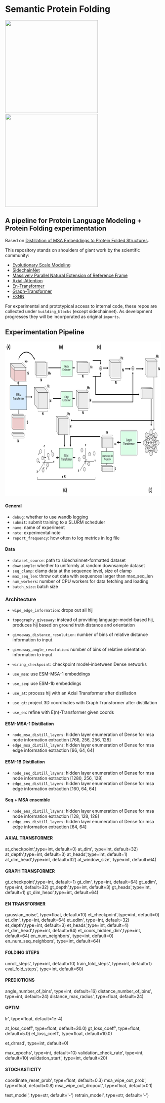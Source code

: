 
# Semantic Protein Folding

<img src="https://github.com/AllanSCosta/semantic-protein-folding/blob/main/img/T1024%20fold.gif" width="300" height="300" /><img src="https://github.com/AllanSCosta/semantic-protein-folding/blob/main/img/T1024%20rear.gif" width="300" height="300" />

## A pipeline for Protein Language Modeling + Protein Folding experimentation


Based on [Distillation of MSA Embeddings to Protein Folded Structures](https://www.biorxiv.org/content/10.1101/2021.06.02.446809v1.full.pdf).

This repository stands on shoulders of giant work by the scientific community:

- [Evolutionary Scale Modeling](https://github.com/facebookresearch/esm)
- [SidechainNet](https://github.com/jonathanking/sidechainnet)
- [Massively Parallel Natural Extension of Reference Frame](https://github.com/EleutherAI/mp_nerf)
- [Axial-Attention](https://github.com/lucidrains/En-transformer/)
- [En-Transformer](https://github.com/lucidrains/En-transformer/)
- [Graph-Transformer](https://github.com/lucidrains/graph-transformer-pytorch)
- [E3NN](https://github.com/e3nn/e3nn)

For experimental and prototypical access to internal code, these repos are collected under `building_blocks` (except sidechainnet). As development progresses they will be incorporated as original `imports`.


## Experimentation Pipeline 

<img src="https://github.com/AllanSCosta/semantic-protein-folding/blob/main/img/full_pipeline.png" width="900" height="500" />


#### General
- `debug`: whether to use wandb logging
- `submit`: submit training to a SLURM scheduler
- `name`: name of experiment
- `note`: experimental note
- `report_frequency`: how often to log metrics in log file

#### Data
- `dataset_source`: path to sidechainnet-formatted dataset
- `downsample`: whether to uniformly at random downsample dataset
- `seq_clamp`: clamp data at the sequence level, size of clamp
- `max_seq_len`: throw out data with sequences larger than max_seq_len
- `num_workers`: number of CPU workers for data fetching and loading
- `batch_size`: batch size


### Architecture

- `wipe_edge_information`: drops out all hij
- `topography_giveaway`: instead of providing language-model-based hij, produces hij based on ground truth distance and orientation
- `giveaway_distance_resolution`: number of bins of relative distance information to input
- `giveaway_angle_resolution`: number of bins of relative orientation information to input

- `wiring_checkpoint`: checkpoint model-inbetween Dense networks 

- `use_msa`: use ESM-MSA-1 embeddings
- `use_seq`: use ESM-1b embeddings

- `use_at`: process hij with an Axial Transformer after distillation
- `use_gt`: project 3D coordinates with Graph Transformer after distillation
- `use_en`: refine with E(n)-Transformer given coords

#### ESM-MSA-1 Distillation
- `node_msa_distill_layers`: hidden layer enumeration of Dense for msa node information extraction [768, 256, 256, 128]
- `edge_msa_distill_layers`: hidden layer enumeration of Dense for msa edge information extraction [96, 64, 64]

#### ESM-1B Distillation
- `node_seq_distill_layers`: hidden layer enumeration of Dense for msa node information extraction [1280, 256, 128]
- `edge_seq_distill_layers`: hidden layer enumeration of Dense for msa edge information extraction [160, 64, 64]

#### Seq + MSA ensemble
- `node_ens_distill_layers`: hidden layer enumeration of Dense for msa node information extraction [128, 128, 128]
- `edge_ens_distill_layers`: hidden layer enumeration of Dense for msa edge information extraction [64, 64]

#### AXIAL TRANSFORMER
at_checkpoint',type=int, default=0)
at_dim', type=int, default=32)
at_depth',type=int, default=3)
at_heads',type=int, default=1)
at_dim_head',type=int, default=32)
at_window_size', type=int, default=64)

#### GRAPH TRANSFORMER
gt_checkpoint',type=int, default=1)
gt_dim', type=int, default=64)
gt_edim', type=int, default=32)
gt_depth',type=int, default=3)
gt_heads',type=int, default=1)
gt_dim_head',type=int, default=64)

#### EN TRANSFORMER
gaussian_noise', type=float, default=10)
et_checkpoint',type=int, default=0)
et_dim', type=int, default=64)
et_edim', type=int, default=32)
et_depth',type=int, default=3)
et_heads',type=int, default=4)
et_dim_head',type=int, default=64)
et_coors_hidden_dim',type=int, default=64)
en_num_neighbors', type=int, default=0)
en_num_seq_neighbors', type=int, default=64)


#### FOLDING STEPS
unroll_steps', type=int, default=10)
train_fold_steps', type=int, default=1)
eval_fold_steps', type=int, default=60)

#### PREDICTIONS
angle_number_of_bins', type=int, default=16)
distance_number_of_bins', type=int, default=24)
distance_max_radius', type=float, default=24)

#### OPTIM
lr', type=float, default=1e-4)

at_loss_coeff', type=float, default=30.0)
gt_loss_coeff', type=float, default=5.0)
et_loss_coeff', type=float, default=10.0)

et_drmsd', type=int, default=0)

max_epochs', type=int, default=10)
validation_check_rate', type=int, default=10)
validation_start', type=int, default=20)


#### STOCHASTICITY
coordinate_reset_prob', type=float, default=0.3)
msa_wipe_out_prob', type=float, default=0.8)
msa_wipe_out_dropout', type=float, default=0.1)

test_model', type=str, default='-')
retrain_model', type=str, default='-')
